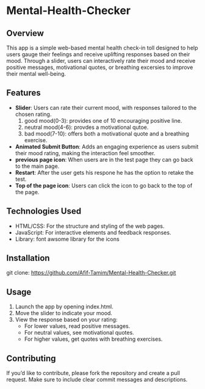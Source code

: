 # Mental-Health-Checker

## Overview
This app is a simple web-based mental health check-in toll designed to help users gauge their feelings and receive uplifting responses based on their mood. Through a slider, users can interactively rate their mood and receive positive messages, motivational quotes, or breathing excersies to improve their mental well-being.

## Features
- **Slider**: Users can rate their current mood, with responses tailored to the chosen rating.
  1. good mood(0-3): provides one of 10 encouraging positive line.
  2. neutral mood(4-6): provdes a motivational qutoe.
  3. bad mood(7-10): offers both a motivational quote and a breathing exercise. 
- **Animated Submit Button**: Adds an engaging experience as users submit their mood rating, making the interaction feel smoother.
- **previous page icon**: When users are in the test page they can go back to the main page.
- **Restart**: After the user gets his respone he has the option to retake the test.
- **Top of the page icon**: Users can click the icon to go back to the top of the page.
  
## Technologies Used
- HTML/CSS: For the structure and styling of the web pages.
- JavaScript: For interactive elements and feedback responses.
- Library: font awsome library for the icons

## Installation
git clone: https://github.com/Afif-Tamim/Mental-Health-Checker.git

## Usage
1. Launch the app by opening index.html.
2. Move the slider to indicate your mood.
3. View the response based on your rating:
   - For lower values, read positive messages.
   - For neutral values, see motivational quotes.
   - For higher values, get quotes with breathing exercises.

## Contributing
If you’d like to contribute, please fork the repository and create a pull request. Make sure to include clear commit messages and descriptions.